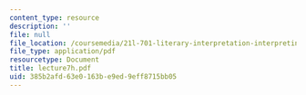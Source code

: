 ```yaml
---
content_type: resource
description: ''
file: null
file_location: /coursemedia/21l-701-literary-interpretation-interpreting-poetry-fall-2003/385b2afd63e0163be9ed9eff8715bb05_lecture7h.pdf
file_type: application/pdf
resourcetype: Document
title: lecture7h.pdf
uid: 385b2afd-63e0-163b-e9ed-9eff8715bb05
---
```


